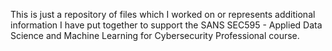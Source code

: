 This is just a repository of files which I worked on or represents additional information I have put together to support the SANS SEC595 - Applied Data Science and Machine Learning for Cybersecurity Professional course.
